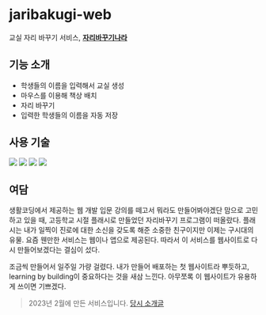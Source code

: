 # jaribakugi-web

교실 자리 바꾸기 서비스, [**자리바꾸기나라**](https://jarinara.netlify.app/)

## 기능 소개
- 학생들의 이름을 입력해서 교실 생성
- 마우스를 이용해 책상 배치
- 자리 바꾸기
- 입력한 학생들의 이름을 자동 저장

## 사용 기술
<img src="https://img.shields.io/badge/HTML-E34F26?style=for-the-badge&logo=html5&logoColor=white"> <img src="https://img.shields.io/badge/CSS-1572B6?style=for-the-badge&logo=css3&logoColor=white"> <img src="https://img.shields.io/badge/Javascript-F7DF1E?style=for-the-badge&logo=javascript&logoColor=black"> <img src="https://img.shields.io/badge/Konva-0D83CD?style=for-the-badge&logo=konva&logoColor=white">

## 여담
생활코딩에서 제공하는 웹 개발 입문 강의를 떼고서 뭐라도 만들어봐야겠단 맘으로 고민하고 있을 때, 고등학교 시절 플래시로 만들었던 자리바꾸기 프로그램이 떠올랐다. 플래시는 내가 일찍이 진로에 대한 소신을 갖도록 해준 소중한 친구이지만 이제는 구시대의 유물. 요즘 웬만한 서비스는 웹이나 앱으로 제공된다. 따라서 이 서비스를 웹사이트로 다시 만들어보겠다는 결심이 섰다.

조금씩 만들어서 일주일 가량 걸렸다. 내가 만들어 배포하는 첫 웹사이트라 뿌듯하고, learning by building이 중요하다는 것을 새삼 느낀다. 아무쪼록 이 웹사이트가 유용하게 쓰이면 기쁘겠다.

> 2023년 2월에 만든 서비스입니다. [당시 소개글](https://velog.io/@soonduck-dreams/jarinara)
